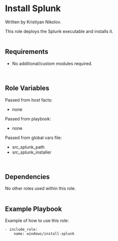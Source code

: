 Install Splunk
==============

Written by Kristiyan Nikolov.

This role deploys the Splunk executable and installs it.
<br/><br/>

Requirements
------------

- No additional/custom modules required.
<br/>

Role Variables
--------------

Passed from host facts:
- none

Passed from playbook:
- none

Passed from global vars file:
- src_splunk_path
- src_splunk_installer
<br/>

Dependencies
------------

No other roles used within this role.
<br/><br/>

Example Playbook
----------------

Example of how to use this role:

    - include_role:
        name: windows/install-splunk

